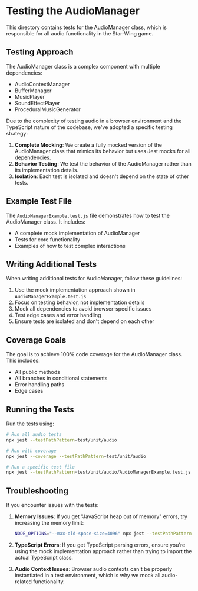 # Testing the AudioManager

This directory contains tests for the AudioManager class, which is responsible for all audio functionality in the Star-Wing game.

## Testing Approach

The AudioManager class is a complex component with multiple dependencies:

- AudioContextManager
- BufferManager
- MusicPlayer
- SoundEffectPlayer
- ProceduralMusicGenerator

Due to the complexity of testing audio in a browser environment and the TypeScript nature of the codebase, we've adopted a specific testing strategy:

1. **Complete Mocking**: We create a fully mocked version of the AudioManager class that mimics its behavior but uses Jest mocks for all dependencies.
2. **Behavior Testing**: We test the behavior of the AudioManager rather than its implementation details.
3. **Isolation**: Each test is isolated and doesn't depend on the state of other tests.

## Example Test File

The `AudioManagerExample.test.js` file demonstrates how to test the AudioManager class. It includes:

- A complete mock implementation of AudioManager
- Tests for core functionality
- Examples of how to test complex interactions

## Writing Additional Tests

When writing additional tests for AudioManager, follow these guidelines:

1. Use the mock implementation approach shown in `AudioManagerExample.test.js`
2. Focus on testing behavior, not implementation details
3. Mock all dependencies to avoid browser-specific issues
4. Test edge cases and error handling
5. Ensure tests are isolated and don't depend on each other

## Coverage Goals

The goal is to achieve 100% code coverage for the AudioManager class. This includes:

- All public methods
- All branches in conditional statements
- Error handling paths
- Edge cases

## Running the Tests

Run the tests using:

```bash
# Run all audio tests
npx jest --testPathPattern=test/unit/audio

# Run with coverage
npx jest --coverage --testPathPattern=test/unit/audio

# Run a specific test file
npx jest --testPathPattern=test/unit/audio/AudioManagerExample.test.js
```

## Troubleshooting

If you encounter issues with the tests:

1. **Memory Issues**: If you get "JavaScript heap out of memory" errors, try increasing the memory limit:

   ```bash
   NODE_OPTIONS="--max-old-space-size=4096" npx jest --testPathPattern=test/unit/audio
   ```

2. **TypeScript Errors**: If you get TypeScript parsing errors, ensure you're using the mock implementation approach rather than trying to import the actual TypeScript class.

3. **Audio Context Issues**: Browser audio contexts can't be properly instantiated in a test environment, which is why we mock all audio-related functionality.

